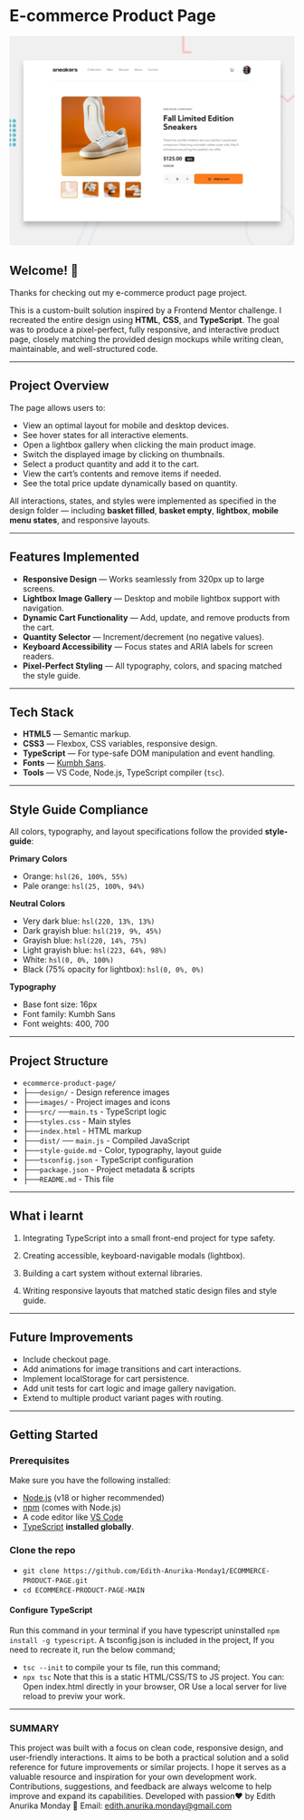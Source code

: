 # E-commerce Product Page

![Design preview for the E-commerce product page project](./design/desktop-preview.jpg)

## Welcome! 👋

Thanks for checking out my e-commerce product page project.

This is a custom-built solution inspired by a Frontend Mentor challenge. I recreated the entire design using **HTML**, **CSS**, and **TypeScript**. The goal was to produce a pixel-perfect, fully responsive, and interactive product page, closely matching the provided design mockups while writing clean, maintainable, and well-structured code.

---

## Project Overview

The page allows users to:

- View an optimal layout for mobile and desktop devices.
- See hover states for all interactive elements.
- Open a lightbox gallery when clicking the main product image.
- Switch the displayed image by clicking on thumbnails.
- Select a product quantity and add it to the cart.
- View the cart’s contents and remove items if needed.
- See the total price update dynamically based on quantity.

All interactions, states, and styles were implemented as specified in the design folder — including **basket filled**, **basket empty**, **lightbox**, **mobile menu states**, and responsive layouts.

---

## Features Implemented

- **Responsive Design** — Works seamlessly from 320px up to large screens.
- **Lightbox Image Gallery** — Desktop and mobile lightbox support with navigation.
- **Dynamic Cart Functionality** — Add, update, and remove products from the cart.
- **Quantity Selector** — Increment/decrement (no negative values).
- **Keyboard Accessibility** — Focus states and ARIA labels for screen readers.
- **Pixel-Perfect Styling** — All typography, colors, and spacing matched the style guide.

---

## Tech Stack

- **HTML5** — Semantic markup.
- **CSS3** — Flexbox, CSS variables, responsive design.
- **TypeScript** — For type-safe DOM manipulation and event handling.
- **Fonts** — [Kumbh Sans](https://fonts.google.com/specimen/Kumbh+Sans).
- **Tools** — VS Code, Node.js, TypeScript compiler (`tsc`).

---

## Style Guide Compliance

All colors, typography, and layout specifications follow the provided **style-guide**:

**Primary Colors**
- Orange: `hsl(26, 100%, 55%)`
- Pale orange: `hsl(25, 100%, 94%)`

**Neutral Colors**
- Very dark blue: `hsl(220, 13%, 13%)`
- Dark grayish blue: `hsl(219, 9%, 45%)`
- Grayish blue: `hsl(220, 14%, 75%)`
- Light grayish blue: `hsl(223, 64%, 98%)`
- White: `hsl(0, 0%, 100%)`
- Black (75% opacity for lightbox): `hsl(0, 0%, 0%)`

**Typography**
- Base font size: 16px
- Font family: Kumbh Sans
- Font weights: 400, 700

---

## Project Structure

- `ecommerce-product-page/`
-   ├──`design/` - Design reference images
-  ├──`images/` - Project images and icons
-  ├──`src/`
          ──`main.ts` - TypeScript logic
-  ├──`styles.css` - Main styles
-  ├──`index.html` - HTML markup
-  ├──`dist/`
          ── `main.js` - Compiled JavaScript
-  ├──`style-guide.md` - Color, typography, layout guide
-  ├──`tsconfig.json` - TypeScript configuration
-  ├──`package.json` - Project metadata & scripts
-  ├──`README.md` - This file

  ---

## What i learnt

1. Integrating TypeScript into a small front-end project for type safety.

2. Creating accessible, keyboard-navigable modals (lightbox).

3. Building a cart system without external libraries.

5. Writing responsive layouts that matched static design files and style guide.

---

  ## Future Improvements
- Include checkout page.
- Add animations for image transitions and cart interactions.
- Implement localStorage for cart persistence.
- Add unit tests for cart logic and image gallery navigation.
- Extend to multiple product variant pages with routing.

---

## Getting Started
### **Prerequisites**
Make sure you have the following installed:
- [Node.js](https://nodejs.org/en/) (v18 or higher recommended)
- [npm](https://www.npmjs.com/) (comes with Node.js)
- A code editor like [VS Code](https://code.visualstudio.com/)
- [TypeScript](https://www.typescriptlang.org/) **installed globally**.

### Clone the repo
-  ```git clone https://github.com/Edith-Anurika-Monday1/ECOMMERCE-PRODUCT-PAGE.git```
- ```cd ECOMMERCE-PRODUCT-PAGE-MAIN```

#### Configure TypeScript
Run this command in your terminal if you have typescript uninstalled ```npm install -g typescript```.
A tsconfig.json is included in the project, If you need to recreate it, run the below command;
- ```tsc --init```
to compile your ts file, run this command;
- ```npx tsc```
Note that this is a static HTML/CSS/TS to JS project. You can:
Open index.html directly in your browser, OR Use a local server for live reload to previw your work.

---

### SUMMARY
This project was built with a focus on clean code, responsive design, and user-friendly interactions. It aims to be both a practical solution and a solid reference for future improvements or similar projects. I hope it serves as a valuable resource and inspiration for your own development work. Contributions, suggestions, and feedback are always welcome to help improve and expand its capabilities.
Developed with passion❤️ by Edith Anurika Monday
📧 Email: edith.anurika.monday@gmail.com
